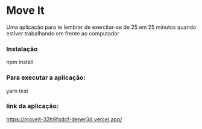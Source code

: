 # Move It 

Uma aplicação para te lembrar de exercitar-se de 25 em 25 minutos quando estiver trabalhando em frente ao computador

### Instalação

npm install

### Para executar a aplicação:

yarn test

### link da aplicação:

https://moveit-32h9fqdcf-dener3d.vercel.app/
